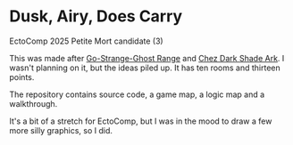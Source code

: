 # Dusk, Airy, Does Carry

EctoComp 2025 Petite Mort candidate (3)

This was made after [Go-Strange-Ghost Range](https://github.com/andrewschultz/go-strange-ghost-range) and [Chez Dark Shade Ark](https://github.com/andrewschultz/chez-dark-shade-ark). I wasn't planning on it, but the ideas piled up. It has ten rooms and thirteen points.

The repository contains source code, a game map, a logic map and a walkthrough.

It's a bit of a stretch for EctoComp, but I was in the mood to draw a few more silly graphics, so I did.